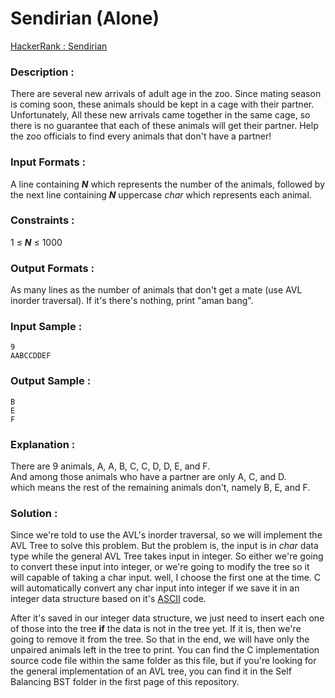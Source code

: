 # Sendirian (Alone)

[HackerRank : Sendirian](https://www.hackerrank.com/contests/alpro-its-sd-m3-e-2022/challenges/sendirian)

### Description :
There are several new arrivals of adult age in the zoo. Since mating season is coming soon, these animals should be kept in a cage with their partner. Unfortunately, All these new arrivals came together in the same cage, so there is no guarantee that each of these animals will get their partner. Help the zoo officials to find every animals that don't have a partner!  

### Input Formats :
A line containing ***N*** which represents the number of the animals, followed by the next line containing ***N*** uppercase *char* which represents each animal.  

### Constraints :
1 &le; ***N*** &le; 1000

### Output Formats :
As many lines as the number of animals that don't get a mate (use AVL inorder traversal). If it's there's nothing, print "aman bang".

### Input Sample :
```
9
AABCCDDEF
```

### Output Sample :
```
B
E
F
```

### Explanation :
There are 9 animals, A, A, B, C, C, D, D, E, and F.  
And among those animals who have a partner are only A, C, and D.  
which means the rest of the remaining animals don't, namely B, E, and F.  

### Solution :
Since we're told to use the AVL's inorder traversal, so we will implement the AVL Tree to solve this problem. But the problem is, the input is in *char* data type while the general AVL Tree takes input in integer. So either we're going to convert these input into integer, or we're going to modify the tree so it will capable of taking a char input. well, I choose the first one at the time. C will automatically convert any char input into integer if we save it in an integer data structure based on it's [ASCII](https://id.wikipedia.org/wiki/ASCII) code.  

After it's saved in our integer data structure, we just need to insert each one of those into the tree **if** the data is not in the tree yet. If it is, then we're going to remove it from the tree. So that in the end, we will have only the unpaired animals left in the tree to print. You can find the C implementation source code file within the same folder as this file, but if you're looking for the general implementation of an AVL tree, you can find it in the Self Balancing BST folder in the first page of this repository.